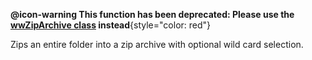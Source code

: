 ﻿**@icon-warning This function has been deprecated: Please use the [wwZipArchive class](VFPS://Topic/_6WW0Y5KQQ) instead**{style="color: red"}


Zips an entire folder into a zip archive with optional wild card selection.